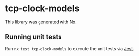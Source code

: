# tcp-clock-models

This library was generated with [Nx](https://nx.dev).

## Running unit tests

Run `nx test tcp-clock-models` to execute the unit tests via [Jest](https://jestjs.io).
